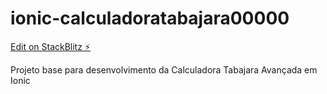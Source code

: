 # ionic-calculadoratabajara00000

[Edit on StackBlitz ⚡️](https://stackblitz.com/edit/ionic-calculadoratabajara00000)


Projeto base para desenvolvimento da Calculadora Tabajara Avançada em Ionic
